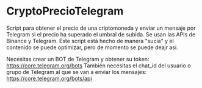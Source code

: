 # CryptoPrecioTelegram

Script para obtener el precio de una criptomoneda y enviar un mensaje por Telegram si el precio ha superado el umbral de subida.
Se usan las APIs de Binance y Telegram.
Este script está hecho de manera "sucia" y el contenido se puede optimizar, pero de momento se puede deajr así.

Necesitas crear un BOT de Telegram y obtener su token: https://core.telegram.org/bots
También necesitas el chat_id del usuario o grupo de Telegram al que se van a enviar los mensajes: https://core.telegram.org/bots/api
